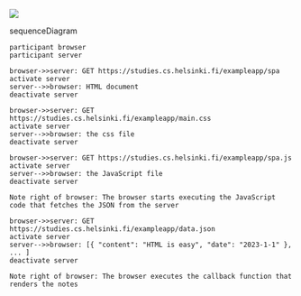[![](https://mermaid.ink/img/pako:eNq1VLFy2zAM_RUcZ1tu3E1DpuSayyXpYG9VBoSELMYSyZCgm5zP_x7I1Hmol6ZNNIkP4MPDOxB7pb0hVatEL5mcpiuLm4hD40C-gJGttgEdw1P0vxPF84CAuxEvkSltfnlZ8Bp-XK-hYw6pXiwSZ2MpVTpVHfXJuq2tWrugVxxCTxjCIgUsRKjZ7pDpxD-C5X8u7FOdGm7W93dgvM4DOS5Zhs4uf464Aa2TcPqYQu4I5BK0tqcvFijuVc__IO8Wd7jS0Qb-G5UPXqBoNx2Db-FEtBai6QCJZUIS0CvpzNZt_qwyTp1gKPWIdUepJKx-PkAb_XA8fa41Bnn0xruPufNrD428EcfjdKlaDseBs9IbprdGzQQRaiqx5bfl9_nF_KJRcJhBVVXw-P9eFhMnizT2_RPqLbTZCaN3xcVIzlAsKU4oZQbUTA0UZWSNPO_9WK1REh4mqYZazL301LiDpGJmv3pzWtUcM81UDmNX0zZQdYt9EpSMZR_vy8o4bo7DO6Are5E?type=png)](https://mermaid.live/edit#pako:eNq1VLFy2zAM_RUcZ1tu3E1DpuSayyXpYG9VBoSELMYSyZCgm5zP_x7I1Hmol6ZNNIkP4MPDOxB7pb0hVatEL5mcpiuLm4hD40C-gJGttgEdw1P0vxPF84CAuxEvkSltfnlZ8Bp-XK-hYw6pXiwSZ2MpVTpVHfXJuq2tWrugVxxCTxjCIgUsRKjZ7pDpxD-C5X8u7FOdGm7W93dgvM4DOS5Zhs4uf464Aa2TcPqYQu4I5BK0tqcvFijuVc__IO8Wd7jS0Qb-G5UPXqBoNx2Db-FEtBai6QCJZUIS0CvpzNZt_qwyTp1gKPWIdUepJKx-PkAb_XA8fa41Bnn0xruPufNrD428EcfjdKlaDseBs9IbprdGzQQRaiqx5bfl9_nF_KJRcJhBVVXw-P9eFhMnizT2_RPqLbTZCaN3xcVIzlAsKU4oZQbUTA0UZWSNPO_9WK1REh4mqYZazL301LiDpGJmv3pzWtUcM81UDmNX0zZQdYt9EpSMZR_vy8o4bo7DO6Are5E)

sequenceDiagram

    participant browser
    participant server

    browser->>server: GET https://studies.cs.helsinki.fi/exampleapp/spa
    activate server
    server-->>browser: HTML document
    deactivate server

    browser->>server: GET https://studies.cs.helsinki.fi/exampleapp/main.css
    activate server
    server-->>browser: the css file
    deactivate server

    browser->>server: GET https://studies.cs.helsinki.fi/exampleapp/spa.js
    activate server
    server-->>browser: the JavaScript file
    deactivate server

    Note right of browser: The browser starts executing the JavaScript code that fetches the JSON from the server

    browser->>server: GET https://studies.cs.helsinki.fi/exampleapp/data.json
    activate server
    server-->>browser: [{ "content": "HTML is easy", "date": "2023-1-1" }, ... ]
    deactivate server

    Note right of browser: The browser executes the callback function that renders the notes

